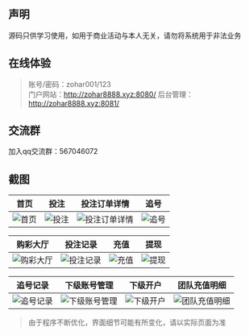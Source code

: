 ## 声明

源码只供学习使用，如用于商业活动与本人无关，请勿将系统用于非法业务

## 在线体验
> 账号/密码：zohar001/123  
> 门户网站：http://zohar8888.xyz:8080/
> 后台管理：http://zohar8888.xyz:8081/

## 交流群
加入qq交流群：567046072

## 截图

| 首页 | 投注 | 投注订单详情 | 追号 |
| :------: | :------: | :------: | :------: |
| ![首页](/实施输出/截图/首页.png) | ![投注](/实施输出/截图/投注.png) | ![投注订单详情](/实施输出/截图/投注订单详情.png) | ![追号](/实施输出/截图/追号.png) |

| 购彩大厅 | 投注记录 | 充值 | 提现 |
| :------: | :------: | :------: | :------: |
| ![购彩大厅](/实施输出/截图/购彩大厅.png) | ![投注记录](/实施输出/截图/投注记录.png) | ![充值](/实施输出/截图/充值.png) | ![提现](/实施输出/截图/提现.png) |

| 追号记录 | 下级账号管理 | 下级开户 | 团队充值明细 |
| :------: | :------: | :------: | :------: |
| ![追号记录](/实施输出/截图/追号记录.png) | ![下级账号管理](/实施输出/截图/下级账号管理.png) | ![下级开户](/实施输出/截图/下级开户.png) | ![团队充值明细](/实施输出/截图/团队充值明细.png) |


> 由于程序不断优化，界面细节可能有所变化，请以实际页面为准




